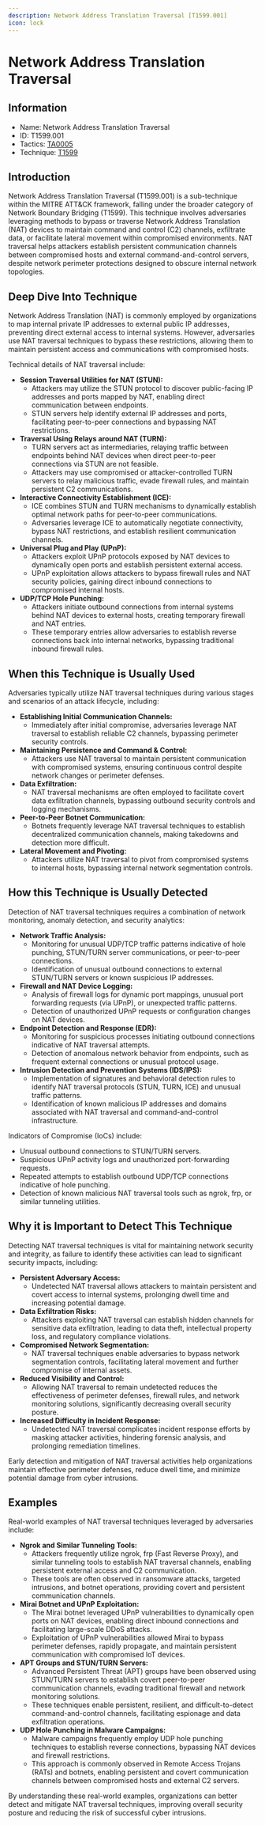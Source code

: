```yaml
---
description: Network Address Translation Traversal [T1599.001]
icon: lock
---
```


# Network Address Translation Traversal

## Information

- Name: Network Address Translation Traversal
- ID: T1599.001
- Tactics: [TA0005](../TA0005/TA0005.md)
- Technique: [T1599](T1599.md)

## Introduction

Network Address Translation Traversal (T1599.001) is a sub-technique within the MITRE ATT\&CK framework, falling under the broader category of Network Boundary Bridging (T1599). This technique involves adversaries leveraging methods to bypass or traverse Network Address Translation (NAT) devices to maintain command and control (C2) channels, exfiltrate data, or facilitate lateral movement within compromised environments. NAT traversal helps attackers establish persistent communication channels between compromised hosts and external command-and-control servers, despite network perimeter protections designed to obscure internal network topologies.

## Deep Dive Into Technique

Network Address Translation (NAT) is commonly employed by organizations to map internal private IP addresses to external public IP addresses, preventing direct external access to internal systems. However, adversaries use NAT traversal techniques to bypass these restrictions, allowing them to maintain persistent access and communications with compromised hosts.

Technical details of NAT traversal include:

- **Session Traversal Utilities for NAT (STUN):**
  - Attackers may utilize the STUN protocol to discover public-facing IP addresses and ports mapped by NAT, enabling direct communication between endpoints.
  - STUN servers help identify external IP addresses and ports, facilitating peer-to-peer connections and bypassing NAT restrictions.
- **Traversal Using Relays around NAT (TURN):**
  - TURN servers act as intermediaries, relaying traffic between endpoints behind NAT devices when direct peer-to-peer connections via STUN are not feasible.
  - Attackers may use compromised or attacker-controlled TURN servers to relay malicious traffic, evade firewall rules, and maintain persistent C2 communications.
- **Interactive Connectivity Establishment (ICE):**
  - ICE combines STUN and TURN mechanisms to dynamically establish optimal network paths for peer-to-peer communications.
  - Adversaries leverage ICE to automatically negotiate connectivity, bypass NAT restrictions, and establish resilient communication channels.
- **Universal Plug and Play (UPnP):**
  - Attackers exploit UPnP protocols exposed by NAT devices to dynamically open ports and establish persistent external access.
  - UPnP exploitation allows attackers to bypass firewall rules and NAT security policies, gaining direct inbound connections to compromised internal hosts.
- **UDP/TCP Hole Punching:**
  - Attackers initiate outbound connections from internal systems behind NAT devices to external hosts, creating temporary firewall and NAT entries.
  - These temporary entries allow adversaries to establish reverse connections back into internal networks, bypassing traditional inbound firewall rules.

## When this Technique is Usually Used

Adversaries typically utilize NAT traversal techniques during various stages and scenarios of an attack lifecycle, including:

- **Establishing Initial Communication Channels:**
  - Immediately after initial compromise, adversaries leverage NAT traversal to establish reliable C2 channels, bypassing perimeter security controls.
- **Maintaining Persistence and Command & Control:**
  - Attackers use NAT traversal to maintain persistent communication with compromised systems, ensuring continuous control despite network changes or perimeter defenses.
- **Data Exfiltration:**
  - NAT traversal mechanisms are often employed to facilitate covert data exfiltration channels, bypassing outbound security controls and logging mechanisms.
- **Peer-to-Peer Botnet Communication:**
  - Botnets frequently leverage NAT traversal techniques to establish decentralized communication channels, making takedowns and detection more difficult.
- **Lateral Movement and Pivoting:**
  - Attackers utilize NAT traversal to pivot from compromised systems to internal hosts, bypassing internal network segmentation controls.

## How this Technique is Usually Detected

Detection of NAT traversal techniques requires a combination of network monitoring, anomaly detection, and security analytics:

- **Network Traffic Analysis:**
  - Monitoring for unusual UDP/TCP traffic patterns indicative of hole punching, STUN/TURN server communications, or peer-to-peer connections.
  - Identification of unusual outbound connections to external STUN/TURN servers or known suspicious IP addresses.
- **Firewall and NAT Device Logging:**
  - Analysis of firewall logs for dynamic port mappings, unusual port forwarding requests (via UPnP), or unexpected traffic patterns.
  - Detection of unauthorized UPnP requests or configuration changes on NAT devices.
- **Endpoint Detection and Response (EDR):**
  - Monitoring for suspicious processes initiating outbound connections indicative of NAT traversal attempts.
  - Detection of anomalous network behavior from endpoints, such as frequent external connections or unusual protocol usage.
- **Intrusion Detection and Prevention Systems (IDS/IPS):**
  - Implementation of signatures and behavioral detection rules to identify NAT traversal protocols (STUN, TURN, ICE) and unusual traffic patterns.
  - Identification of known malicious IP addresses and domains associated with NAT traversal and command-and-control infrastructure.

Indicators of Compromise (IoCs) include:

- Unusual outbound connections to STUN/TURN servers.
- Suspicious UPnP activity logs and unauthorized port-forwarding requests.
- Repeated attempts to establish outbound UDP/TCP connections indicative of hole punching.
- Detection of known malicious NAT traversal tools such as ngrok, frp, or similar tunneling utilities.

## Why it is Important to Detect This Technique

Detecting NAT traversal techniques is vital for maintaining network security and integrity, as failure to identify these activities can lead to significant security impacts, including:

- **Persistent Adversary Access:**
  - Undetected NAT traversal allows attackers to maintain persistent and covert access to internal systems, prolonging dwell time and increasing potential damage.
- **Data Exfiltration Risks:**
  - Attackers exploiting NAT traversal can establish hidden channels for sensitive data exfiltration, leading to data theft, intellectual property loss, and regulatory compliance violations.
- **Compromised Network Segmentation:**
  - NAT traversal techniques enable adversaries to bypass network segmentation controls, facilitating lateral movement and further compromise of internal assets.
- **Reduced Visibility and Control:**
  - Allowing NAT traversal to remain undetected reduces the effectiveness of perimeter defenses, firewall rules, and network monitoring solutions, significantly decreasing overall security posture.
- **Increased Difficulty in Incident Response:**
  - Undetected NAT traversal complicates incident response efforts by masking attacker activities, hindering forensic analysis, and prolonging remediation timelines.

Early detection and mitigation of NAT traversal activities help organizations maintain effective perimeter defenses, reduce dwell time, and minimize potential damage from cyber intrusions.

## Examples

Real-world examples of NAT traversal techniques leveraged by adversaries include:

- **Ngrok and Similar Tunneling Tools:**
  - Attackers frequently utilize ngrok, frp (Fast Reverse Proxy), and similar tunneling tools to establish NAT traversal channels, enabling persistent external access and C2 communication.
  - These tools are often observed in ransomware attacks, targeted intrusions, and botnet operations, providing covert and persistent communication channels.
- **Mirai Botnet and UPnP Exploitation:**
  - The Mirai botnet leveraged UPnP vulnerabilities to dynamically open ports on NAT devices, enabling direct inbound connections and facilitating large-scale DDoS attacks.
  - Exploitation of UPnP vulnerabilities allowed Mirai to bypass perimeter defenses, rapidly propagate, and maintain persistent communication with compromised IoT devices.
- **APT Groups and STUN/TURN Servers:**
  - Advanced Persistent Threat (APT) groups have been observed using STUN/TURN servers to establish covert peer-to-peer communication channels, evading traditional firewall and network monitoring solutions.
  - These techniques enable persistent, resilient, and difficult-to-detect command-and-control channels, facilitating espionage and data exfiltration operations.
- **UDP Hole Punching in Malware Campaigns:**
  - Malware campaigns frequently employ UDP hole punching techniques to establish reverse connections, bypassing NAT devices and firewall restrictions.
  - This approach is commonly observed in Remote Access Trojans (RATs) and botnets, enabling persistent and covert communication channels between compromised hosts and external C2 servers.

By understanding these real-world examples, organizations can better detect and mitigate NAT traversal techniques, improving overall security posture and reducing the risk of successful cyber intrusions.
